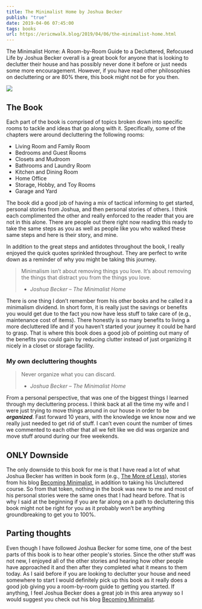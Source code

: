 ```yaml
---
title: The Minimalist Home by Joshua Becker
publish: "true"
date: 2019-04-06 07:45:00
tags: books
url: https://ericmwalk.blog/2019/04/06/the-minimalist-home.html
---
```


The Minimalist Home: A Room-by-Room Guide to a Decluttered, Refocused Life by Joshua Becker overall is a great book for anyone that is looking to declutter their house and has possibly never done it before or just needs some more encouragement. However, if you have read other philosophies on decluttering or are 80% there, this book might not be for you then.

[![](https://ericmwalk.blog/uploads/2021/0f0bd7da91.jpg)](https://www.amazon.com/Minimalist-Home-Room-Room-Decluttered/dp/1601427999/)


## The Book
Each part of the book is comprised of topics broken down into specific rooms to tackle and ideas that go along with it. Specifically, some of the chapters were around decluttering the following rooms:

* Living Room and Family Room
* Bedrooms and Guest Rooms
* Closets and Mudroom
* Bathrooms and Laundry Room
* Kitchen and Dining Room
* Home Office
* Storage, Hobby, and Toy Rooms
* Garage and Yard

The book did a good job of having a mix of tactical informing to get started, personal stories from Joshua, and then personal stories of others. I think each complimented the other and really enforced to the reader that you are not in this alone. There are people out there right now reading this ready to take the same steps as you as well as people like you who walked these same steps and here is their story, and mine.

In addition to the great steps and antidotes throughout the book, I really enjoyed the quick quotes sprinkled throughout. They are perfect to write down as a reminder of why you might be taking this journey.

>Minimalism isn’t about removing things you love. It’s about removing the things that distract you from the things you love.
>	- *Joshua Becker – The Minimalist Home*

There is one thing I don’t remember from his other books and he called it a minimalism dividend. In short form, it is really just the savings or benefits you would get due to the fact you now have less stuff to take care of (e.g., maintenance cost of items). There honestly is so many benefits to living a more decluttered life and if you haven’t started your journey it could be hard to grasp. That is where this book does a good job of pointing out many of the benefits you could gain by reducing clutter instead of just organizing it nicely in a closet or storage facility.

### My own decluttering thoughts

> Never organize what you can discard.
> 	- *Joshua Becker – The Minimalist Home*

From a personal perspective, that was one of the biggest things I learned through my decluttering process. I think back at all the time my wife and I were just trying to move things around in our house in order to be ***organized***. Fast forward 10 years, with the knowledge we know now and we really just needed to get rid of stuff. I can’t even count the number of times we commented to each other that all we felt like we did was organize and move stuff around during our free weekends.

## ONLY Downside
The only downside to this book for me is that I have read a lot of what Joshua Becker has written in book form (e.g., [The More of Less](https://ericmwalk.blog/2016/05/31/the-more-of.html)), stories from his blog [Becoming Minimalist](https://www.becomingminimalist.com/), in addition to taking his Uncluttered course. So from that token, nothing in the book was new to me and most of his personal stories were the same ones that I had heard before. That is why I said at the beginning if you are far along on a path to decluttering this book might not be right for you as it probably won’t be anything groundbreaking to get you to 100%.

## Parting thoughts
Even though I have followed Joshua Becker for some time, one of the best parts of this book is to hear other people's stories. Since the other stuff was not new, I enjoyed all of the other stories and hearing how other people have approached it and then after they completed what it means to them today. As I said before if you are looking to declutter your house and need somewhere to start I would definitely pick up this book as it really does a good job giving you a room-by-room guide to getting you started. If anything, I feel Joshua Becker does a great job in this area anyway so I would suggest you check out his blog [Becoming Minimalist](https://www.becomingminimalist.com/).
